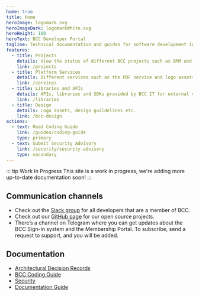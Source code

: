 ```yaml
---
home: true
title: Home
heroImage: logomark.svg
heroImageDark: logomarkWhite.svg
heroHeight: 100
heroText: BCC Developer Portal
tagline: Technical documentation and guides for software development in BCC
features:
  - title: Projects
    details: View the status of different BCC projects such as BMM and BrunstadTV
    link: /projects
  - title: Platform Services
    details: Different services such as the PDF service and logo assets
    link: /services
  - title: Libraries and APIs
    details: APIs, libraries and SDKs provided by BCC IT for external consumption
    link: /libraries
  - title: Design
    details: Logo assets, design guildelines etc.
    link: /bcc-design
actions:
  - text: Read Coding Guide
    link: /guides/coding-guide
    type: primary
  - text: Submit Security Advisory
    link: /security/security-advisory
    type: secondary
---
```


::: tip Work In Progress
This site is a work in progress, we're adding more up-to-date documentation soon!
:::

## Communication channels
* Check out the [Slack group](https://bccdev.slack.com/) for all developers that are a member of BCC.
* Check out our [GitHub page](https://github.com/bcc-code) for our open source projects.
* There’s a channel on Telegram where you can get updates about the BCC Sign-in system and the Membership Portal. To subscribe, send a request to support, and you will be added.

## Documentation
* [Architectural Decision Records](./architectural-decision-records/index.md)
* [BCC Coding Guide](./guides/coding-guide.md)
* [Security](./security/index.md)
* [Documentation Guide](/bcc-documentation-base)
